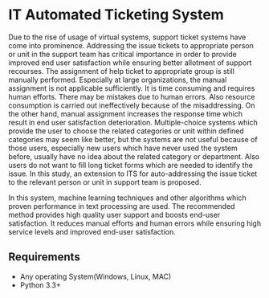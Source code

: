 # IT Automated Ticketing System

Due to the rise of usage of virtual systems, support ticket systems have come into prominence.
Addressing the issue tickets to appropriate person or unit in the support team has critical
importance in order to provide improved end user satisfaction while ensuring better allotment
of support recourses. The assignment of help ticket to appropriate group is still manually
performed. Especially at large organizations, the manual assignment is not applicable
sufficiently. It is time consuming and requires human efforts. There may be mistakes due to
human errors. Also resource consumption is carried out ineffectively because of the
misaddressing. On the other hand, manual assignment increases the response time which result
in end user satisfaction deterioration. Multiple-choice systems which provide the user to choose
the related categories or unit within defined categories may seem like better, but the systems
are not useful because of those users, especially new users which have never used the system
before, usually have no idea about the related category or department. Also users do not want
to fill long ticket forms which are needed to identify the issue. In this study, an extension to
ITS for auto-addressing the issue ticket to the relevant person or unit in support team is
proposed.

In this system, machine learning techniques and other algorithms which proven performance
in text processing are used. The recommended method provides high quality user support and
boosts end-user satisfaction. It reduces manual efforts and human errors while ensuring high
service levels and improved end-user satisfaction.

## Requirements

* Any operating System(Windows, Linux, MAC)
* Python 3.3+